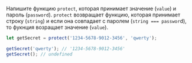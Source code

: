 Напишите функцию `protect`, которая принимает значение (`value`) и пароль (`password`). `protect` возвращает функцию, которая принимает строку (`string`) и если она совпадает с паролем (`string === passwor`d), то фукнция возращает значение (`value`).

```js
let getSecret = protect('1234-5678-9012-3456', 'qwerty');

getSecret('qwerty'); // '1234-5678-9012-3456'
getSecret(); // undefined
```
